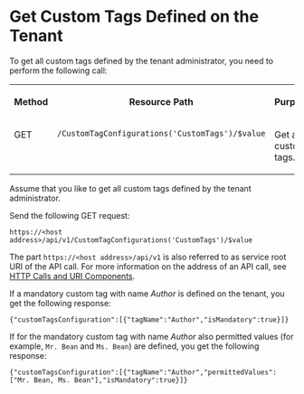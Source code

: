 <!-- loioa9473749d6214beca8007f808ebed8ef -->

# Get Custom Tags Defined on the Tenant



To get all custom tags defined by the tenant administrator, you need to perform the following call:


<table>
<tr>
<th valign="top">

Method



</th>
<th valign="top">

Resource Path



</th>
<th valign="top">

Purpose



</th>
</tr>
<tr>
<td valign="top">

GET



</td>
<td valign="top">

`​/CustomTagConfigurations('CustomTags')/$value` 



</td>
<td valign="top">

Get all custom tags.



</td>
</tr>
</table>

Assume that you like to get all custom tags defined by the tenant administrator.

Send the following GET request:

`https://<host address>/api/v1/CustomTagConfigurations('CustomTags')/$value`

The part `https://<host address>/api/v1` is also referred to as service root URI of the API call. For more information on the address of an API call, see [HTTP Calls and URI Components](http-calls-and-uri-components-ca75e12.md).

If a mandatory custom tag with name *Author* is defined on the tenant, you get the following response:

```
{"customTagsConfiguration":[{"tagName":"Author","isMandatory":true}]}
```

If for the mandatory custom tag with name *Author* also permitted values \(for example, `Mr. Bean` and `Ms. Bean`\) are defined, you get the following response:

```
{"customTagsConfiguration":[{"tagName":"Author","permittedValues":["Mr. Bean, Ms. Bean"],"isMandatory":true}]}
```

